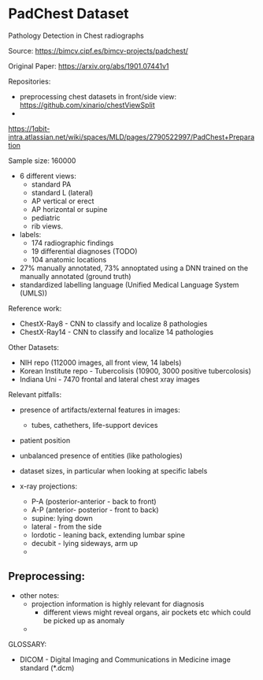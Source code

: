 # PadChest Dataset
Pathology Detection in Chest radiographs


Source:
https://bimcv.cipf.es/bimcv-projects/padchest/

Original Paper: 
https://arxiv.org/abs/1901.07441v1

Repositories:
- preprocessing chest datasets in front/side view: https://github.com/xinario/chestViewSplit
- 

https://1qbit-intra.atlassian.net/wiki/spaces/MLD/pages/2790522997/PadChest+Preparation


Sample size: 160000
- 6 different views:
	- standard PA
	- standard L (lateral)
	- AP vertical or erect
	- AP horizontal or supine
	- pediatric
	- rib views.
- labels: 
	- 174 radiographic findings
	- 19 differential diagnoses (TODO)
	- 104 anatomic locations
- 27% manually annotated, 73% annoptated using a DNN trained on the manually annotated (ground truth)
- standardized labelling language (Unified Medical Language System (UMLS))

Reference work:
- ChestX-Ray8 - CNN to classify and localize 8 pathologies
- ChestX-Ray14 - CNN to classify and localize 14 pathologies

Other Datasets:
- NIH repo (112000 images, all front view, 14 labels)
- Korean Institute repo - Tubercolisis (10900, 3000 positive tubercolosis)
- Indiana Uni - 7470 frontal and lateral chest xray images

Relevant pitfalls:
- presence of artifacts/external features in images: 
	- tubes, cathethers, life-support devices 
- patient position
- unbalanced presence of entities (like pathologies)
- dataset sizes, in particular when looking at specific labels

- x-ray projections:
	- P-A (posterior-anterior - back to front)
	- A-P (anterior- posterior -  front to back)
	- supine: lying down
	- lateral - from the side
	- lordotic - leaning back, extending lumbar spine
	- decubit - lying sideways, arm up
	- 
Preprocessing:
- 

- other notes: 
	- projection information is highly relevant for diagnosis
		- different views might reveal organs, air pockets etc which could be picked up as anomaly
	- 

GLOSSARY:
- DICOM - Digital Imaging and Communications in Medicine image standard (*.dcm)
